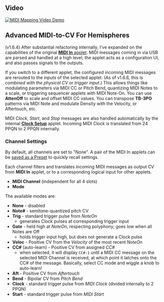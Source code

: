 ## Video
[![MIDI Mapping Video Demo](http://img.youtube.com/vi/SpgH4tNvikc/0.jpg)](http://www.youtube.com/watch?v=SpgH4tNvikc "MIDI Input Mapping")

## Advanced MIDI-to-CV For Hemispheres

(v1.6.4) After substantial refactoring internally, I've expanded on the capabilities of the original [**MIDI In** applet](https://github.com/Chysn/O_C-HemisphereSuite/wiki/MIDI-In). MIDI messages coming in via USB are parsed and handled at a high level; the applet acts as a configuration UI, and also passes signals to the outputs.

If you switch to a different applet, the configured incoming MIDI messages are rerouted to the _inputs_ of the selected applet. (As of v1.6.6, this is _combined with the physical CV or trigger input_.) This allows things like modulating parameters via MIDI CC or Pitch Bend, quantizing MIDI Notes to a scale, or triggering sequencer applets with MIDI Note-On. You can use **AttenOff** to scale and offset MIDI CC values. You can transpose **TB-3PO** patterns via MIDI Note and modulate Density with the Velocity, or Aftertouch, etc.

MIDI _Clock_, _Start_, and _Stop_ messages are also handled automatically by the internal **[Clock Setup](https://github.com/djphazer/O_C-Phazerville/wiki/Clock-Setup)** applet. Incoming MIDI Clock is translated from 24 PPQN to 2 PPQN internally.

### Channel Settings

By default, all channels are set to "None". A pair of the MIDI In applets can be [saved as a Preset](https://github.com/djphazer/O_C-Phazerville/wiki/Hemisphere-Config) to quickly recall settings.

Each channel filters and translates incoming MIDI messages as output CV from **MIDI In** applet, or to a corresponding logical input for other applets.
- **MIDI Channel** (independent for all 4 slots)
- **Mode**

The available modes are:
- **None** - disabled
- **Note#** - semitone-quantized pitch CV
- **Trig** - standard trigger pulse from _NoteOn_
  - generates Clock pulses at corresponding trigger input
- **Gate** - held high at _NoteOn_, respecting polyphony; goes low when all Notes are Off
  - holds trigger input high, but does not generate a Clock pulse
- **Veloc** - Positive CV from the _Velocity_ of the most recent _NoteOn_
- **CC#** (auto-learn) - Positive CV from assigned _CC#_
  - when selected, it will display `CC#-1` until a MIDI CC message on the selected MIDI Channel is received, at which point it latches onto the CC# of the message. Basically, select CC mode and wiggle a knob to auto-learn!
- **Aft** - Positive CV from _Aftertouch_
- **Bend** - Bipolar CV from _Pitch Bend_
- **Clock** - standard trigger pulse from _MIDI Clock_ (divided internally to 2 PPQN)
- **Start** - standard trigger pulse from _MIDI Start_
